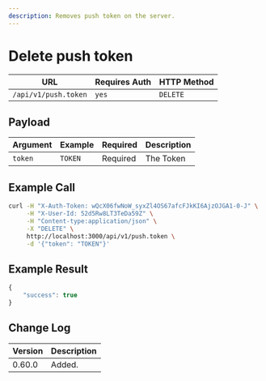 ```yaml
---
description: Removes push token on the server.
---
```


# Delete push token

| URL                  | Requires Auth | HTTP Method |
| -------------------- | ------------- | ----------- |
| `/api/v1/push.token` | `yes`         | `DELETE`    |

## Payload

| Argument | Example | Required | Description |
| -------- | ------- | -------- | ----------- |
| `token`  | `TOKEN` | Required | The Token   |

## Example Call

```bash
curl -H "X-Auth-Token: wQcX06fwNoW_syxZl4OS67afcFJkKI6AjzOJGA1-0-J" \
     -H "X-User-Id: 52d5Rw8LT3TeDa59Z" \
     -H "Content-type:application/json" \
     -X "DELETE" \
     http://localhost:3000/api/v1/push.token \
     -d '{"token": "TOKEN"}'
```

## Example Result

```javascript
{
    "success": true
}
```

## Change Log

| Version | Description |
| ------- | ----------- |
| 0.60.0  | Added.      |
